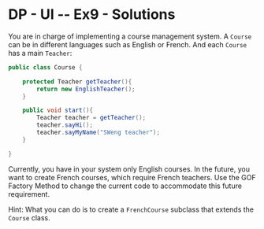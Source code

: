 # DP - UI -- Ex9 - Solutions

You are in charge of implementing a course management system. A `Course` can be in different languages such as English or French. And each `Course` has a main `Teacher`:

```java
public class Course {

    protected Teacher getTeacher(){
        return new EnglishTeacher();
    }

    public void start(){
        Teacher teacher = getTeacher();
        teacher.sayHi();
        teacher.sayMyName("SWeng teacher");
    }

}
```

Currently, you have in your system only English courses. In the future, you want to create French courses, which require French teachers. Use the GOF Factory Method to change the current code to accommodate this future requirement. 

Hint: What you can do is to create a `FrenchCourse` subclass that extends the `Course` class. 